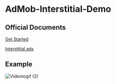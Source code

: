 # AdMob-Interstitial-Demo
## Official Documents
[Get Started](https://developers.google.com/admob/ios/quick-start)

[Interstitial ads](https://developers.google.com/admob/ios/interstitial)

## Example
![Videotogif (2)](https://user-images.githubusercontent.com/84154073/167564294-7068fe16-7156-4ad3-b31f-d17eae2137b0.gif)
